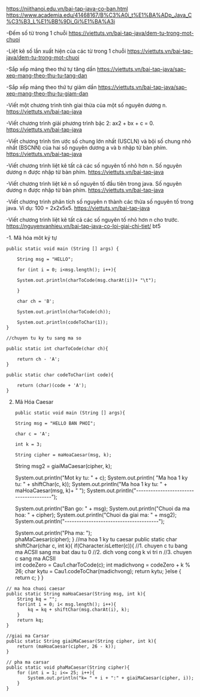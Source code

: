 https://niithanoi.edu.vn/bai-tap-java-co-ban.html
https://www.academia.edu/41468167/B%C3%A0i_t%E1%BA%ADp_Java_C%C3%B3_L%E1%BB%9Di_Gi%E1%BA%A3i

-Đếm số từ trong 1 chuỗi https://viettuts.vn/bai-tap-java/dem-tu-trong-mot-chuoi

-Liệt kê số lần xuất hiện của các từ trong 1 chuỗi https://viettuts.vn/bai-tap-java/dem-tu-trong-mot-chuoi

-Sắp xếp mảng theo thứ tự tăng dần https://viettuts.vn/bai-tap-java/sap-xep-mang-theo-thu-tu-tang-dan

-Sắp xếp mảng theo thứ tự giảm dần https://viettuts.vn/bai-tap-java/sap-xep-mang-theo-thu-tu-giam-dan

-Viết một chương trình tính giai thừa của một số nguyên dương n. https://viettuts.vn/bai-tap-java

-Viết chương trình giải phương trình bậc 2: ax2 + bx + c = 0. https://viettuts.vn/bai-tap-java

-Viết chương trình tìm ước số chung lớn nhất (USCLN) và bội số chung nhỏ nhất (BSCNN) của hai số nguyên dương a và b nhập từ bàn phím.  https://viettuts.vn/bai-tap-java

-Viết chương trình liệt kê tất cả các số nguyên tố nhỏ hơn n. Số nguyên dương n được nhập từ bàn phím.  https://viettuts.vn/bai-tap-java

-Viết chương trình liệt kê n số nguyên tố đầu tiên trong java. Số nguyên dương n được nhập từ bàn phím.  https://viettuts.vn/bai-tap-java

-Viết chương trình phân tích số nguyên n thành các thừa số nguyên tố trong java. Ví dụ: 100 = 2x2x5x5.  https://viettuts.vn/bai-tap-java

-Viết chương trình liệt kê tất cả các số nguyên tố nhỏ hơn n cho trước.  https://nguyenvanhieu.vn/bai-tap-java-co-loi-giai-chi-tiet/   bt5


-1.	Mã hóa môt ký tự


    public static void main (String [] args) { 

        String msg = "HELLO";
        
        for (int i = 0; i<msg.length(); i++){
        
        System.out.println(charToCode(msg.charAt(i))+ "\t");
        
        }
        
        char ch = 'B';
        
        System.out.println(charToCode(ch));
        
        System.out.println(codeToChar(1));
    }
    
    //chuyen tu ky tu sang ma so
    
    public static int charToCode(char ch){
    
        return ch - 'A';
    }
    
    public static char codeToChar(int code){
    
        return (char)(code + 'A');
    }
    
   2.	Mã Hóa Caesar






            public static void main (String [] args){
        
            String msg = "HELLO BAN PHOI";
        
            char c = 'A';
        
            int k = 3;
        
            String cipher = maHoaCaesar(msg, k);
        
          String msg2 = giaiMaCaesar(cipher, k);
        
          System.out.println("Mot ky tu: " + c);
          System.out.println( "Ma hoa 1 ky tu: " + shiftChar(c, k));
          System.out.println("Ma hoa 1 ky tu: " + maHoaCaesar(msg, k)+ " ");
          System.out.println("---------------------------------------");
        
          System.out.println("Ban go: " + msg);
          System.out.println("Chuoi da ma hoa: " + cipher);
          System.out.println("Chuoi da giai ma: " + msg2);
          System.out.println("---------------------------------------");
        
          System.out.println("Pha ma: ");  
          phaMaCaesar(cipher);
    }
    //ma hoa 1 ky tu caesar
    public static char shiftChar(char c, int k){
        if(Character.isLetter(c)){
            //1. chuyen c tu bang ma ACSII sang ma bat dau tu 0
            //2. dich vong cong k vi tri n
            //3. chuyen c sang ma ACSII  
            int codeZero = Cau1.charToCode(c);
            int madichvong = codeZero + k % 26;
            char kytu = Cau1.codeToChar(madichvong);
            return kytu;
        }else {
            return c;
        }
    }
    
    // ma hoa chuoi caesar
    public static String maHoaCaesar(String msg, int k){
        String kq = "";
        for(int i = 0; i< msg.length(); i++){
            kq = kq + shiftChar(msg.charAt(i), k);
        }
        return kq;
    }
    
    //giai ma Carsar
    public static String giaiMaCaesar(String cipher, int k){
        return (maHoaCaesar(cipher, 26 - k));
    }
    
    // pha ma carsar
    public static void phaMaCaesar(String cipher){
        for (int i = 1; i<= 25; i++){
            System.out.println("k= " + i + ":" + giaiMaCaesar(cipher, i));
        }
    }





